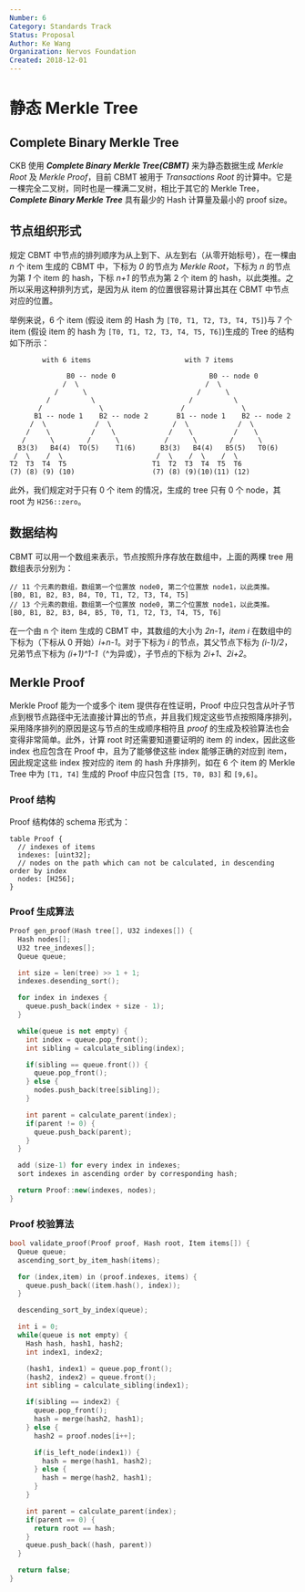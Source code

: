 ```yaml
---
Number: 6
Category: Standards Track
Status: Proposal
Author: Ke Wang
Organization: Nervos Foundation
Created: 2018-12-01
---
```


# 静态 Merkle Tree

## Complete Binary Merkle Tree

CKB 使用 ***Complete Binary Merkle Tree(CBMT)*** 来为静态数据生成 *Merkle Root* 及 *Merkle Proof*，目前 CBMT 被用于 *Transactions Root* 的计算中。它是一棵完全二叉树，同时也是一棵满二叉树，相比于其它的 Merkle Tree，***Complete Binary Merkle Tree*** 具有最少的 Hash 计算量及最小的 proof size。

## 节点组织形式

规定 CBMT 中节点的排列顺序为从上到下、从左到右（从零开始标号），在一棵由 *n* 个 item 生成的 CBMT 中，下标为 *0* 的节点为 *Merkle Root*，下标为 *n* 的节点为第 *1* 个 item 的 hash，下标 *n+1* 的节点为第 2 个 item 的 hash，以此类推。之所以采用这种排列方式，是因为从 item 的位置很容易计算出其在 CBMT 中节点对应的位置。

举例来说，6 个 item (假设 item 的 Hash 为 `[T0, T1, T2, T3, T4, T5]`)与 7 个 item (假设 item 的 hash 为 `[T0, T1, T2, T3, T4, T5, T6]`)生成的 Tree 的结构如下所示：

```
        with 6 items                       with 7 items

              B0 -- node 0                       B0 -- node 0
             /  \                               /  \
           /      \                           /      \
         /          \                       /          \
       /              \                   /              \
      B1 -- node 1    B2 -- node 2       B1 -- node 1    B2 -- node 2
     /  \            /  \               /  \            /  \
    /    \          /    \             /    \          /    \
   /      \        /      \           /      \        /      \
  B3(3)   B4(4)  TO(5)    T1(6)      B3(3)   B4(4)   B5(5)   T0(6)
 /  \    /  \                       /  \    /  \    /  \
T2  T3  T4  T5                     T1  T2  T3  T4  T5  T6
(7) (8) (9) (10)                   (7) (8) (9)(10)(11) (12)
```

此外，我们规定对于只有 0 个 item 的情况，生成的 tree 只有 0 个 node，其 root 为 `H256::zero`。

## 数据结构

CBMT 可以用一个数组来表示，节点按照升序存放在数组中，上面的两棵 tree 用数组表示分别为：

```
// 11 个元素的数组，数组第一个位置放 node0, 第二个位置放 node1，以此类推。
[B0, B1, B2, B3, B4, T0, T1, T2, T3, T4, T5]
// 13 个元素的数组，数组第一个位置放 node0, 第二个位置放 node1，以此类推。
[B0, B1, B2, B3, B4, B5, T0, T1, T2, T3, T4, T5, T6]
```

在一个由 n 个 item 生成的 CBMT 中，其数组的大小为 *2n-1*，*item i* 在数组中的下标为（下标从 0 开始）*i+n-1*。对于下标为 *i* 的节点，其父节点下标为 *(i-1)/2*，兄弟节点下标为 *(i+1)^1-1*（^为异或），子节点的下标为 *2i+1*、*2i+2*。

## Merkle Proof

Merkle Proof 能为一个或多个 item 提供存在性证明，Proof 中应只包含从叶子节点到根节点路径中无法直接计算出的节点，并且我们规定这些节点按照降序排列，采用降序排列的原因是这与节点的生成顺序相符且 *proof* 的生成及校验算法也会变得非常简单。此外，计算 root 时还需要知道要证明的 item 的 index，因此这些 index 也应包含在 Proof 中，且为了能够使这些 index 能够正确的对应到 item，因此规定这些 index 按对应的 item 的 hash 升序排列，如在 6 个 item 的 Merkle Tree 中为 `[T1, T4]` 生成的 Proof 中应只包含 `[T5, T0, B3]` 和 `[9,6]`。

### Proof 结构

Proof 结构体的 schema 形式为：

```
table Proof {
  // indexes of items
  indexes: [uint32];
  // nodes on the path which can not be calculated, in descending order by index
  nodes: [H256];
}
```

### Proof 生成算法

```c++
Proof gen_proof(Hash tree[], U32 indexes[]) {
  Hash nodes[];
  U32 tree_indexes[];
  Queue queue;

  int size = len(tree) >> 1 + 1;
  indexes.desending_sort();

  for index in indexes {
    queue.push_back(index + size - 1);
  }

  while(queue is not empty) {
    int index = queue.pop_front();
    int sibling = calculate_sibling(index);

    if(sibling == queue.front()) {
      queue.pop_front();
    } else {
      nodes.push_back(tree[sibling]);
    }

    int parent = calculate_parent(index);
    if(parent != 0) {
      queue.push_back(parent);
    }
  }

  add (size-1) for every index in indexes;
  sort indexes in ascending order by corresponding hash;

  return Proof::new(indexes, nodes);
}
```

### Proof 校验算法

```c++
bool validate_proof(Proof proof, Hash root, Item items[]) {
  Queue queue;
  ascending_sort_by_item_hash(items);

  for (index,item) in (proof.indexes, items) {
    queue.push_back((item.hash(), index));
  }

  descending_sort_by_index(queue);

  int i = 0;
  while(queue is not empty) {
    Hash hash, hash1, hash2;
    int index1, index2;

    (hash1, index1) = queue.pop_front();
    (hash2, index2) = queue.front();
    int sibling = calculate_sibling(index1);

    if(sibling == index2) {
      queue.pop_front();
      hash = merge(hash2, hash1);
    } else {
      hash2 = proof.nodes[i++];

      if(is_left_node(index1)) {
        hash = merge(hash1, hash2);
      } else {
        hash = merge(hash2, hash1);
      }
    }

    int parent = calculate_parent(index);
    if(parent == 0) {
      return root == hash;
    }
    queue.push_back((hash, parent))
  }

  return false;
}
```
